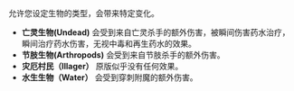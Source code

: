 允许您设定生物的类型，会带来特定变化。
* **亡灵生物(Undead)** 会受到来自亡灵杀手的额外伤害，被瞬间伤害药水治疗，瞬间治疗药水伤害，无视中毒和再生药水的效果。
* **节肢生物(Arthropods)** 会受到来自节肢杀手的额外伤害。
* **灾厄村民（Illager）** 原版似乎没有任何效果。
* **水生生物（Water）** 会受到穿刺附魔的额外伤害。 